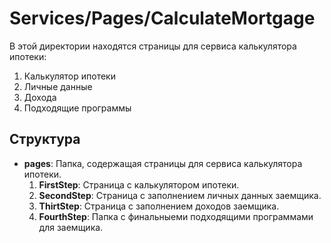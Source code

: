 # Services/Pages/CalculateMortgage

В этой директории находятся страницы для сервиса калькулятора ипотеки:

1. Калькулятор ипотеки
2. Личные данные
3. Дохода
4. Подходящие программы

## Структура

- **pages**: Папка, содержащая страницы для сервиса калькулятора ипотеки.
  1. **FirstStep**: Страница с калькулятором ипотеки.
  2. **SecondStep**: Страница с заполнением личных данных заемщика.
  3. **ThirtStep**: Страница с заполнением доходов заемщика.
  4. **FourthStep**: Папка с финальныеми подходящими программами для заемщика.

